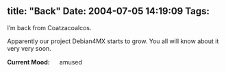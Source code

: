 title: "Back"
Date: 2004-07-05 14:19:09
Tags: 
---
<p>I&#8217;m back from Coatzacoalcos.</p>

<p>Apparently our project Debian4MX starts to grow. You all will know about it very very soon.</p>

<p><strong>Current Mood:</strong> <img width="15" height="15" src="http://stat.livejournal.com/img/mood/growf/smileys/smile.gif"/> amused</p>
